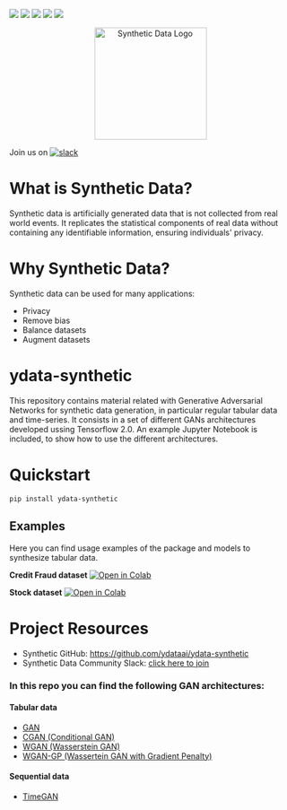 ![](https://img.shields.io/github/workflow/status/ydataai/ydata-synthetic/prerelease)
![](https://img.shields.io/pypi/status/ydata-synthetic)
![](https://img.shields.io/badge/python-3.6%20%7C%203.7%20%7C%203.8-blue)
[![](https://img.shields.io/pypi/v/ydata-synthetic)](https://pypi.org/project/ydata-synthetic/)
![](https://img.shields.io/github/license/ydataai/ydata-synthetic)

<p align="center"><img width="200" src="https://ydata-demos.s3.eu-central-1.amazonaws.com/Synthetic+Data_2.png" alt="Synthetic Data Logo"></p>

Join us on [![slack](https://img.shields.io/badge/slack-brightgreen.svg?logo=slack)](http://slack.ydata.ai/)

# What is Synthetic Data?
Synthetic data is artificially generated data that is not collected from real world events. It replicates the statistical components of real data without containing any identifiable information, ensuring individuals' privacy.

# Why Synthetic Data?
Synthetic data can be used for many applications:
- Privacy
- Remove bias
- Balance datasets
- Augment datasets

# ydata-synthetic
This repository contains material related with Generative Adversarial Networks for synthetic data generation, in particular regular tabular data and time-series. 
It consists in a set of different GANs architectures developed ussing Tensorflow 2.0. An example Jupyter Notebook is included, to show how to use the different architectures.

# Quickstart
```
pip install ydata-synthetic
```

## Examples
Here you can find usage examples of the package and models to synthesize tabular data.

**Credit Fraud dataset**   [![Open in Colab](https://colab.research.google.com/assets/colab-badge.svg)](https://colab.research.google.com/github/ydataai/ydata-synthetic/blob/master/examples/regular/gan_example.ipynb)

**Stock dataset** [![Open in Colab](https://colab.research.google.com/assets/colab-badge.svg)](https://colab.research.google.com/github/ydataai/ydata-synthetic/blob/master/examples/timeseries/TimeGAN_Synthetic_stock_data.ipynb)

# Project Resources
- Synthetic GitHub: https://github.com/ydataai/ydata-synthetic
- Synthetic Data Community Slack: [click here to join](http://slack.ydata.ai/)

### In this repo you can find the following GAN architectures:

#### Tabular data
- [GAN](https://arxiv.org/abs/1406.2661)
- [CGAN (Conditional GAN)](https://arxiv.org/abs/1411.1784)
- [WGAN (Wasserstein GAN)](https://arxiv.org/abs/1701.07875)
- [WGAN-GP (Wassertein GAN with Gradient Penalty)](https://arxiv.org/abs/1704.00028)

#### Sequential data
- [TimeGAN](https://papers.nips.cc/paper/2019/file/c9efe5f26cd17ba6216bbe2a7d26d490-Paper.pdf)
